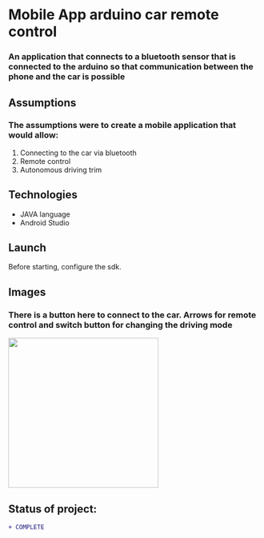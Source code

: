 # Mobile App arduino car remote control
### An application that connects to a bluetooth sensor that is connected to the arduino so that communication between the phone and the car is possible

## Assumptions
### The assumptions were to create a mobile application that would allow:
1. Connecting to the car via bluetooth
2. Remote control
3. Autonomous driving trim

## Technologies
* JAVA language
* Android Studio

## Launch
Before starting, configure the sdk.

## Images 
### There is a button here to connect to the car. Arrows for remote control and switch button for changing the driving mode
<p align="left"> 
  <img src="https://i.imgur.com/glf8E2n.png"  width="300px">
</p>

## Status of project: 
```diff 
+ COMPLETE
```
